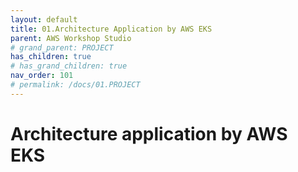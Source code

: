 ```yaml
---
layout: default
title: 01.Architecture Application by AWS EKS
parent: AWS Workshop Studio
# grand_parent: PROJECT
has_children: true
# has_grand_children: true
nav_order: 101
# permalink: /docs/01.PROJECT
---
```

# Architecture application by AWS EKS  
